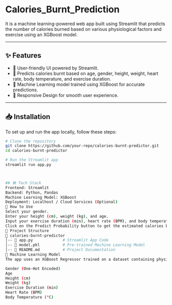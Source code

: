 # Calories_Burnt_Prediction
It is a machine learning-powered web app  built using Streamlit that predicts the number of calories burned based on various physiological factors and exercise using an XGBoost model.

---
## ✨ Features
- 🔹 User-friendly UI powered by Streamlit.
- 🔹 Predicts calories burnt based on age, gender, height, weight, heart rate, body temperature, and exercise duration.
- 🔹 Machine Learning model trained using XGBoost for accurate predictions.
- 🔹 Responsive Design for smooth user experience.

---
## 📥 Installation
To set up and run the app locally, follow these steps:

```bash
# Clone the repository
git clone https://github.com/your-repo/calories-burnt-predictor.git
cd calories-burnt-predictor

# Run the Streamlit app
streamlit run app.py



## 🛠 Tech Stack
Frontend: Streamlit
Backend: Python, Pandas
Machine Learning Model: XGBoost
Deployment: Localhost / Cloud Services (Optional)
🎯 How to Use
Select your gender.
Enter your height (cm), weight (kg), and age.
Input your exercise duration (min), heart rate (BPM), and body temperature (°C).
Click on the Predict Probability button to get the estimated calories burnt.
📁 Project Structure
📂 calories-burnt-predictor
│-- 📄 app.py             # Streamlit App Code
│-- 📄 model.pkl          # Pre-trained Machine Learning Model
│-- 📄 README.md          # Project Documentation
🤖 Machine Learning Model
The app uses an XGBoost Regressor trained on a dataset containing physiological data. Features used:

Gender (One-Hot Encoded)
Age
Height (cm)
Weight (kg)
Exercise Duration (min)
Heart Rate (BPM)
Body Temperature (°C)
